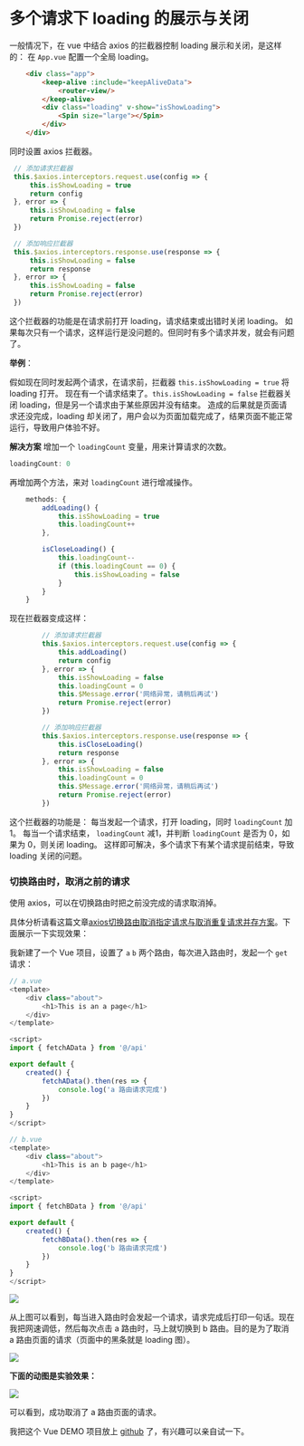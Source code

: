 # 多个请求下 loading 的展示与关闭
一般情况下，在 vue 中结合 axios 的拦截器控制 loading 展示和关闭，是这样的：
在 `App.vue` 配置一个全局 loading。
```html
    <div class="app">
        <keep-alive :include="keepAliveData">
            <router-view/>
        </keep-alive>
        <div class="loading" v-show="isShowLoading">
            <Spin size="large"></Spin>
        </div>
    </div>
```
同时设置 axios 拦截器。
```js
 // 添加请求拦截器
 this.$axios.interceptors.request.use(config => {
     this.isShowLoading = true
     return config
 }, error => {
     this.isShowLoading = false
     return Promise.reject(error)
 })

 // 添加响应拦截器
 this.$axios.interceptors.response.use(response => {
     this.isShowLoading = false
     return response
 }, error => {
     this.isShowLoading = false
     return Promise.reject(error)
 })
```
这个拦截器的功能是在请求前打开 loading，请求结束或出错时关闭 loading。
如果每次只有一个请求，这样运行是没问题的。但同时有多个请求并发，就会有问题了。

**举例**：

假如现在同时发起两个请求，在请求前，拦截器 `this.isShowLoading = true` 将 loading 打开。
现在有一个请求结束了。`this.isShowLoading = false` 拦截器关闭 loading，但是另一个请求由于某些原因并没有结束。
造成的后果就是页面请求还没完成，loading 却关闭了，用户会以为页面加载完成了，结果页面不能正常运行，导致用户体验不好。

**解决方案**
增加一个 `loadingCount` 变量，用来计算请求的次数。
```js
loadingCount: 0
```
再增加两个方法，来对 `loadingCount`  进行增减操作。
```js
    methods: {
        addLoading() {
            this.isShowLoading = true
            this.loadingCount++
        },

        isCloseLoading() {
            this.loadingCount--
            if (this.loadingCount == 0) {
                this.isShowLoading = false
            }
        }
    }
```
现在拦截器变成这样：
```js
        // 添加请求拦截器
        this.$axios.interceptors.request.use(config => {
            this.addLoading()
            return config
        }, error => {
            this.isShowLoading = false
            this.loadingCount = 0
            this.$Message.error('网络异常，请稍后再试')
            return Promise.reject(error)
        })

        // 添加响应拦截器
        this.$axios.interceptors.response.use(response => {
            this.isCloseLoading()
            return response
        }, error => {
            this.isShowLoading = false
            this.loadingCount = 0
            this.$Message.error('网络异常，请稍后再试')
            return Promise.reject(error)
        })
   ```
   
  这个拦截器的功能是：
  每当发起一个请求，打开 loading，同时 `loadingCount` 加1。
  每当一个请求结束， `loadingCount` 减1，并判断  `loadingCount` 是否为 0，如果为 0，则关闭 loading。
这样即可解决，多个请求下有某个请求提前结束，导致 loading 关闭的问题。

### 切换路由时，取消之前的请求
使用 axios，可以在切换路由时把之前没完成的请求取消掉。

具体分析请看这篇文章[axios切换路由取消指定请求与取消重复请求并存方案](https://juejin.im/post/6844903905625653262)。下面展示一下实现效果：

我新建了一个 Vue 项目，设置了 `a` `b` 两个路由，每次进入路由时，发起一个 `get` 请求：
```js
// a.vue
<template>
    <div class="about">
        <h1>This is an a page</h1>
    </div>
</template>

<script>
import { fetchAData } from '@/api'

export default {
    created() {
        fetchAData().then(res => {
            console.log('a 路由请求完成')
        })
    }
}
</script>
```
```js
// b.vue
<template>
    <div class="about">
        <h1>This is an b page</h1>
    </div>
</template>

<script>
import { fetchBData } from '@/api'

export default {
    created() {
        fetchBData().then(res => {
            console.log('b 路由请求完成')
        })
    }
}
</script>
```
![](https://img-blog.csdnimg.cn/img_convert/302164a5f5471595af7ad29aac700b2f.gif)

从上图可以看到，每当进入路由时会发起一个请求，请求完成后打印一句话。现在我把网速调低，然后每次点击 a 路由时，马上就切换到 b 路由。目的是为了取消 a 路由页面的请求（页面中的黑条就是 loading 图）。

![](https://img-blog.csdnimg.cn/img_convert/61e85da9d268a06324e3cad29877d5ef.png)

**下面的动图是实验效果：**

![](https://img-blog.csdnimg.cn/img_convert/9159dbdf44d390b68ac96ab874f76d9c.gif)

可以看到，成功取消了 a 路由页面的请求。

我把这个 Vue DEMO 项目放上 [github](https://github.com/woai3c/toggle-router-abort-request) 了，有兴趣可以亲自试一下。
